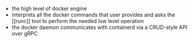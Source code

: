 - the high level of docker engine
- interprets all the docker commands that user provides and asks the [[runc]] tool to perform the needed low level operation
- the docker daemon communicates with containerd via a CRUD-style API over gRPC

